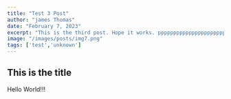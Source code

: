 ```yaml
---
title: "Test 3 Post"
author: "james Thomas"
date: "February 7, 2023"
excerpt: "This is the third post. Hope it works. pppppppppppppppppppppppppppppppppppppppppp pppppppppppppppppppppppppppp ppppppppppppppppppppp"
image: "/images/posts/img7.png"
tags: ['test','unknown']
---
```


## This is the title


Hello World!!!
